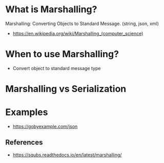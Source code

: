 # What is Marshalling?
Marshalling: Converting Objects to Standard Message. (string, json, xml)
- https://en.wikipedia.org/wiki/Marshalling_(computer_science)


# When to use Marshalling?
- Convert object to standard message type

# Marshalling vs Serialization


# Examples
- https://gobyexample.com/json

## References
- https://squbs.readthedocs.io/en/latest/marshalling/